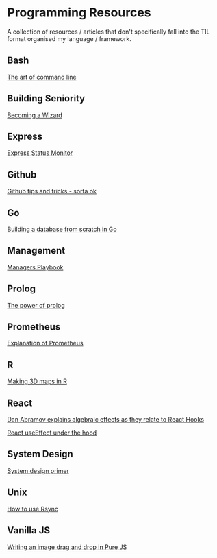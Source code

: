 # Programming Resources

A collection of resources / articles that don't specifically fall into the TIL format organised my language / framework. 


## Bash

[The art of command line](https://github.com/jlevy/the-art-of-command-line)


## Building Seniority

[Becoming a Wizard](https://jvns.ca/wizard-zine.pdf)


## Express

[Express Status Monitor](https://github.com/RafalWilinski/express-status-monitor)


## Github

[Github tips and tricks - sorta ok](https://github.blog/2020-04-09-github-protips-tips-tricks-hacks-and-secrets-from-lee-reilly/
)
## Go

[Building a database from scratch in Go](https://notes.eatonphil.com/database-basics.html)

## Management

[Managers Playbook](https://github.com/ksindi/managers-playbook)

## Prolog

[The power of prolog](https://www.metalevel.at/prolog)

## Prometheus

[Explanation of Prometheus](https://dev.to/techworld_with_nana/how-prometheus-monitoring-works-prometheus-architecture-explained-5dho)

## R

[Making 3D maps in R](https://www.tylermw.com/a-step-by-step-guide-to-making-3d-maps-with-satellite-imagery-in-r/)

## React

[Dan Abramov explains algebraic effects as they relate to React Hooks](https://overreacted.io/algebraic-effects-for-the-rest-of-us/)

[React useEffect under the hood](https://www.bussieck.com/useeffect-under-the-hood/)

## System Design

[System design primer](https://github.com/donnemartin/system-design-primer#real-world-architectures)


## Unix

[How to use Rsync](https://www.digitalocean.com/community/tutorials/how-to-use-rsync-to-sync-local-and-remote-directories-on-a-vps)


## Vanilla JS

[Writing an image drag and drop in Pure JS](https://blog.soshace.com/the-ultimate-guide-to-drag-and-drop-image-uploading-with-pure-javascript/)

